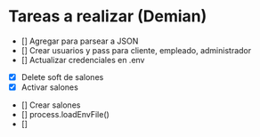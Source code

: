 # Tareas a realizar (Demian)

- [] Agregar para parsear a JSON
- [] Crear usuarios y pass para cliente, empleado, administrador
- [] Actualizar credenciales en .env
- [x] Delete soft de salones
- [x] Activar salones 
- [] Crear salones
- [] process.loadEnvFile()
- []



